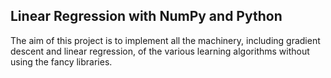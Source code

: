 ## Linear Regression with NumPy and Python


The aim of this project is to implement all the machinery, including gradient descent and linear regression, of the various learning algorithms without using the fancy libraries.

